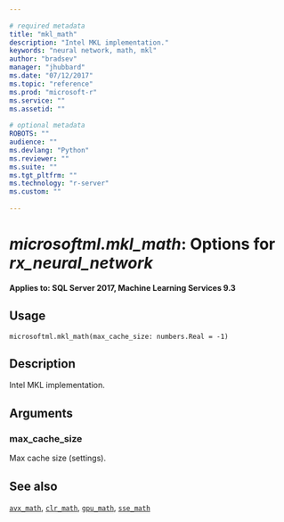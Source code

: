 ```yaml
--- 
 
# required metadata 
title: "mkl_math" 
description: "Intel MKL implementation." 
keywords: "neural network, math, mkl" 
author: "bradsev" 
manager: "jhubbard" 
ms.date: "07/12/2017" 
ms.topic: "reference" 
ms.prod: "microsoft-r" 
ms.service: "" 
ms.assetid: "" 
 
# optional metadata 
ROBOTS: "" 
audience: "" 
ms.devlang: "Python" 
ms.reviewer: "" 
ms.suite: "" 
ms.tgt_pltfrm: "" 
ms.technology: "r-server" 
ms.custom: "" 
 
---
```


# *microsoftml.mkl_math*: Options for *rx_neural_network*


**Applies to: SQL Server 2017, Machine Learning Services 9.3**


## Usage



```
microsoftml.mkl_math(max_cache_size: numbers.Real = -1)
```




## Description

Intel MKL implementation.


## Arguments


### max_cache_size

Max cache size (settings).


## See also

[`avx_math`](avx_math.md),
[`clr_math`](clr_math.md),
[`gpu_math`](gpu_math.md),
[`sse_math`](sse_math.md)
